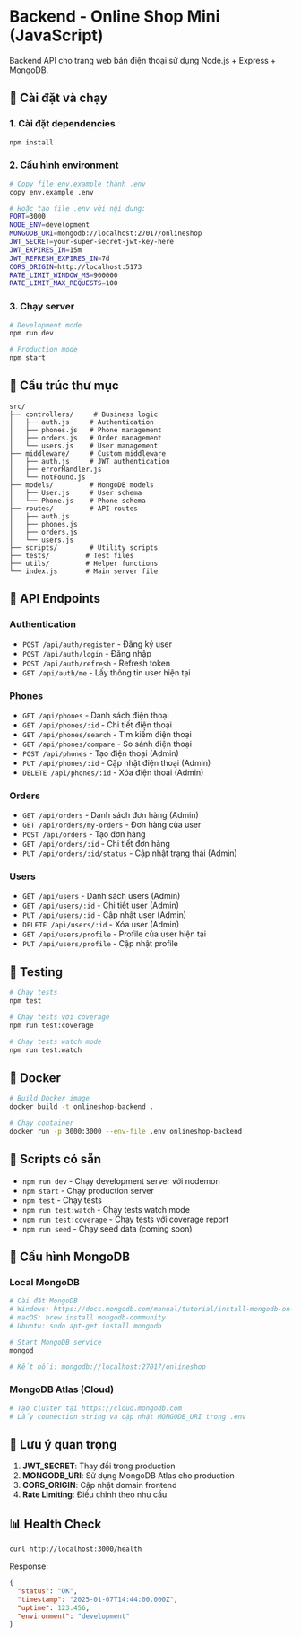 # Backend - Online Shop Mini (JavaScript)

Backend API cho trang web bán điện thoại sử dụng Node.js + Express + MongoDB.

## 🚀 Cài đặt và chạy

### 1. Cài đặt dependencies
```bash
npm install
```

### 2. Cấu hình environment
```bash
# Copy file env.example thành .env
copy env.example .env

# Hoặc tạo file .env với nội dung:
PORT=3000
NODE_ENV=development
MONGODB_URI=mongodb://localhost:27017/onlineshop
JWT_SECRET=your-super-secret-jwt-key-here
JWT_EXPIRES_IN=15m
JWT_REFRESH_EXPIRES_IN=7d
CORS_ORIGIN=http://localhost:5173
RATE_LIMIT_WINDOW_MS=900000
RATE_LIMIT_MAX_REQUESTS=100
```

### 3. Chạy server
```bash
# Development mode
npm run dev

# Production mode
npm start
```

## 📁 Cấu trúc thư mục

```
src/
├── controllers/     # Business logic
│   ├── auth.js     # Authentication
│   ├── phones.js   # Phone management
│   ├── orders.js   # Order management
│   └── users.js    # User management
├── middleware/     # Custom middleware
│   ├── auth.js     # JWT authentication
│   ├── errorHandler.js
│   └── notFound.js
├── models/         # MongoDB models
│   ├── User.js     # User schema
│   └── Phone.js    # Phone schema
├── routes/         # API routes
│   ├── auth.js
│   ├── phones.js
│   ├── orders.js
│   └── users.js
├── scripts/        # Utility scripts
├── tests/         # Test files
├── utils/         # Helper functions
└── index.js       # Main server file
```

## 🔗 API Endpoints

### Authentication
- `POST /api/auth/register` - Đăng ký user
- `POST /api/auth/login` - Đăng nhập
- `POST /api/auth/refresh` - Refresh token
- `GET /api/auth/me` - Lấy thông tin user hiện tại

### Phones
- `GET /api/phones` - Danh sách điện thoại
- `GET /api/phones/:id` - Chi tiết điện thoại
- `GET /api/phones/search` - Tìm kiếm điện thoại
- `GET /api/phones/compare` - So sánh điện thoại
- `POST /api/phones` - Tạo điện thoại (Admin)
- `PUT /api/phones/:id` - Cập nhật điện thoại (Admin)
- `DELETE /api/phones/:id` - Xóa điện thoại (Admin)

### Orders
- `GET /api/orders` - Danh sách đơn hàng (Admin)
- `GET /api/orders/my-orders` - Đơn hàng của user
- `POST /api/orders` - Tạo đơn hàng
- `GET /api/orders/:id` - Chi tiết đơn hàng
- `PUT /api/orders/:id/status` - Cập nhật trạng thái (Admin)

### Users
- `GET /api/users` - Danh sách users (Admin)
- `GET /api/users/:id` - Chi tiết user (Admin)
- `PUT /api/users/:id` - Cập nhật user (Admin)
- `DELETE /api/users/:id` - Xóa user (Admin)
- `GET /api/users/profile` - Profile của user hiện tại
- `PUT /api/users/profile` - Cập nhật profile

## 🧪 Testing

```bash
# Chạy tests
npm test

# Chạy tests với coverage
npm run test:coverage

# Chạy tests watch mode
npm run test:watch
```

## 🐳 Docker

```bash
# Build Docker image
docker build -t onlineshop-backend .

# Chạy container
docker run -p 3000:3000 --env-file .env onlineshop-backend
```

## 📝 Scripts có sẵn

- `npm run dev` - Chạy development server với nodemon
- `npm start` - Chạy production server
- `npm test` - Chạy tests
- `npm run test:watch` - Chạy tests watch mode
- `npm run test:coverage` - Chạy tests với coverage report
- `npm run seed` - Chạy seed data (coming soon)

## 🔧 Cấu hình MongoDB

### Local MongoDB
```bash
# Cài đặt MongoDB
# Windows: https://docs.mongodb.com/manual/tutorial/install-mongodb-on-windows/
# macOS: brew install mongodb-community
# Ubuntu: sudo apt-get install mongodb

# Start MongoDB service
mongod

# Kết nối: mongodb://localhost:27017/onlineshop
```

### MongoDB Atlas (Cloud)
```bash
# Tạo cluster tại https://cloud.mongodb.com
# Lấy connection string và cập nhật MONGODB_URI trong .env
```

## 🚨 Lưu ý quan trọng

1. **JWT_SECRET**: Thay đổi trong production
2. **MONGODB_URI**: Sử dụng MongoDB Atlas cho production
3. **CORS_ORIGIN**: Cập nhật domain frontend
4. **Rate Limiting**: Điều chỉnh theo nhu cầu

## 📊 Health Check

```bash
curl http://localhost:3000/health
```

Response:
```json
{
  "status": "OK",
  "timestamp": "2025-01-07T14:44:00.000Z",
  "uptime": 123.456,
  "environment": "development"
}
```
